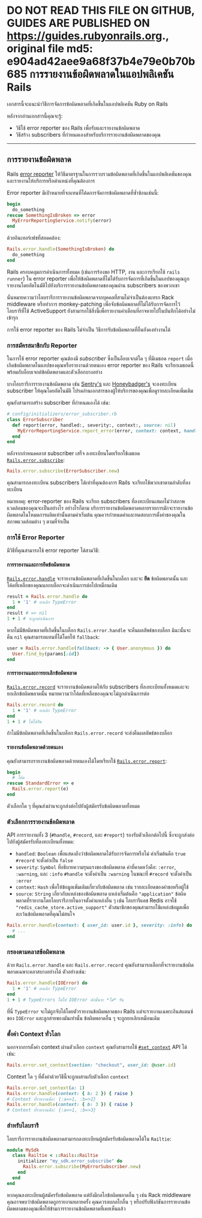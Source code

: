 **DO NOT READ THIS FILE ON GITHUB, GUIDES ARE PUBLISHED ON https://guides.rubyonrails.org.**, original file md5: e904ad42aee9a68f37b4e79e0b70b685
การรายงานข้อผิดพลาดในแอปพลิเคชัน Rails
========================

เอกสารนี้จะแนะนำวิธีการจัดการข้อผิดพลาดที่เกิดขึ้นในแอปพลิเคชัน Ruby on Rails

หลังจากอ่านเอกสารนี้คุณจะรู้:

* วิธีใช้ error reporter ของ Rails เพื่อรับและรายงานข้อผิดพลาด
* วิธีสร้าง subscribers ที่กำหนดเองสำหรับบริการรายงานข้อผิดพลาดของคุณ

--------------------------------------------------------------------------------

การรายงานข้อผิดพลาด
------------------------

Rails [error reporter](https://api.rubyonrails.org/classes/ActiveSupport/ErrorReporter.html) ให้วิธีมาตรฐานในการรวบรวมข้อผิดพลาดที่เกิดขึ้นในแอปพลิเคชันของคุณและรายงานให้บริการหรือตำแหน่งที่คุณต้องการ

Error reporter มีเป้าหมายที่จะแทนที่โค้ดการจัดการข้อผิดพลาดที่ซ้ำซ้อนเช่นนี้:

```ruby
begin
  do_something
rescue SomethingIsBroken => error
  MyErrorReportingService.notify(error)
end
```

ด้วยอินเทอร์เฟซที่สอดคล้อง:

```ruby
Rails.error.handle(SomethingIsBroken) do
  do_something
end
```

Rails ครอบคลุมการดำเนินการทั้งหมด (เช่นการร้องขอ HTTP, งาน และการเรียกใช้ `rails runner`) ใน error reporter เพื่อให้ข้อผิดพลาดที่ไม่ได้รับการจัดการที่เกิดขึ้นในแอปของคุณถูกรายงานโดยอัตโนมัติไปยังบริการรายงานข้อผิดพลาดของคุณผ่าน subscribers ของพวกเขา

นั่นหมายความว่าไลบรารีการรายงานข้อผิดพลาดจากบุคคลที่สามไม่จำเป็นต้องแทรก Rack middleware หรือทำการ monkey-patching เพื่อจับข้อผิดพลาดที่ไม่ได้รับการจัดการไว้ ไลบรารีที่ใช้ ActiveSupport ยังสามารถใช้สิ่งนี้เพื่อรายงานคำเตือนที่อาจหายไปในบันทึกได้อย่างไม่เข้ารุก

การใช้ error reporter ของ Rails ไม่จำเป็น วิธีการรับข้อผิดพลาดที่อื่นยังคงทำงานได้

### การสมัครสมาชิกกับ Reporter

ในการใช้ error reporter คุณต้องมี _subscriber_ ซึ่งเป็นอ็อบเจกต์ใด ๆ ที่มีเมธอด `report` เมื่อเกิดข้อผิดพลาดในแอปของคุณหรือรายงานด้วยตนเอง error reporter ของ Rails จะเรียกเมธอดนี้พร้อมกับอ็อบเจกต์ข้อผิดพลาดและตัวเลือกบางอย่าง

บางไลบรารีการรายงานข้อผิดพลาด เช่น [Sentry's](https://github.com/getsentry/sentry-ruby/blob/e18ce4b6dcce2ebd37778c1e96164684a1e9ebfc/sentry-rails/lib/sentry/rails/error_subscriber.rb) และ [Honeybadger's](https://docs.honeybadger.io/lib/ruby/integration-guides/rails-exception-tracking/) จะลงทะเบียน subscriber ให้คุณโดยอัตโนมัติ โปรดอ่านเอกสารของผู้ให้บริการของคุณเพื่อดูรายละเอียดเพิ่มเติม

คุณยังสามารถสร้าง subscriber ที่กำหนดเองได้ เช่น:

```ruby
# config/initializers/error_subscriber.rb
class ErrorSubscriber
  def report(error, handled:, severity:, context:, source: nil)
    MyErrorReportingService.report_error(error, context: context, handled: handled, level: severity)
  end
end
```

หลังจากกำหนดคลาส subscriber เสร็จ ลงทะเบียนโดยเรียกใช้เมธอด [`Rails.error.subscribe`](https://api.rubyonrails.org/classes/ActiveSupport/ErrorReporter.html#method-i-subscribe):

```ruby
Rails.error.subscribe(ErrorSubscriber.new)
```

คุณสามารถลงทะเบียน subscribers ได้เท่าที่คุณต้องการ Rails จะเรียกใช้พวกเขาตามลำดับที่ลงทะเบียน

หมายเหตุ: error-reporter ของ Rails จะเรียก subscribers ที่ลงทะเบียนเสมอไม่ว่าสภาพแวดล้อมของคุณจะเป็นอย่างไร อย่างไรก็ตาม บริการรายงานข้อผิดพลาดหลายรายการมักจะรายงานข้อผิดพลาดในโหมดการผลิตเท่านั้นตามค่าเริ่มต้น คุณควรกำหนดค่าและทดสอบการตั้งค่าของคุณในสภาพแวดล้อมต่าง ๆ ตามที่จำเป็น

### การใช้ Error Reporter

มีวิธีที่คุณสามารถใช้ error reporter ได้สามวิธี:

#### การรายงานและการยึดข้อผิดพลาด

[`Rails.error.handle`](https://api.rubyonrails.org/classes/ActiveSupport/ErrorReporter.html#method-i-handle) จะรายงานข้อผิดพลาดที่เกิดขึ้นในบล็อก และจะ **ยึด** ข้อผิดพลาดนั้น และโค้ดที่เหลือของคุณนอกบล็อกจะดำเนินการต่อไปเหมือนเดิม

```ruby
result = Rails.error.handle do
  1 + '1' # ยกเลิก TypeError
end
result # => nil
1 + 1 # จะถูกดำเนินการ
```

หากไม่มีข้อผิดพลาดที่เกิดขึ้นในบล็อก `Rails.error.handle` จะคืนผลลัพธ์ของบล็อก มิฉะนั้นจะคืน `nil` คุณสามารถแทนที่ได้โดยให้ `fallback`:

```ruby
user = Rails.error.handle(fallback: -> { User.anonymous }) do
  User.find_by(params[:id])
end
```

#### การรายงานและการยกเลิกข้อผิดพลาด

[`Rails.error.record`](https://api.rubyonrails.org/classes/ActiveSupport/ErrorReporter.html#method-i-record) จะรายงานข้อผิดพลาดให้กับ subscribers ที่ลงทะเบียนทั้งหมดและจะยกเลิกข้อผิดพลาดนั้น หมายความว่าโค้ดที่เหลือของคุณจะไม่ถูกดำเนินการต่อ
```ruby
Rails.error.record do
  1 + '1' # ยกเลิก TypeError
end
1 + 1 # ไม่ได้รัน

```

ถ้าไม่มีข้อผิดพลาดที่เกิดขึ้นในบล็อก `Rails.error.record` จะส่งคืนผลลัพธ์ของบล็อก

#### รายงานข้อผิดพลาดด้วยตนเอง

คุณยังสามารถรายงานข้อผิดพลาดด้วยตนเองได้โดยเรียกใช้ [`Rails.error.report`](https://api.rubyonrails.org/classes/ActiveSupport/ErrorReporter.html#method-i-report):

```ruby
begin
  # โค้ด
rescue StandardError => e
  Rails.error.report(e)
end
```

ตัวเลือกใด ๆ ที่คุณส่งผ่านจะถูกส่งต่อไปยังผู้สมัครรับข้อผิดพลาดทั้งหมด

### ตัวเลือกการรายงานข้อผิดพลาด

API การรายงานทั้ง 3 (`#handle`, `#record`, และ `#report`) รองรับตัวเลือกต่อไปนี้ ซึ่งจะถูกส่งต่อไปยังผู้สมัครรับที่ลงทะเบียนทั้งหมด:

- `handled`: `Boolean` เพื่อแสดงถึงว่าข้อผิดพลาดได้รับการจัดการหรือไม่ ค่าเริ่มต้นคือ `true` `#record` จะตั้งค่าเป็น `false`
- `severity`: `Symbol` ที่อธิบายความรุนแรงของข้อผิดพลาด ค่าที่คาดหวังคือ: `:error`, `:warning`, และ `:info` `#handle` จะตั้งค่าเป็น `:warning` ในขณะที่ `#record` จะตั้งค่าเป็น `:error`
- `context`: `Hash` เพื่อให้ข้อมูลเพิ่มเติมเกี่ยวกับข้อผิดพลาด เช่น รายละเอียดของคำขอหรือผู้ใช้
- `source`: `String` เกี่ยวกับแหล่งของข้อผิดพลาด แหล่งเริ่มต้นคือ `"application"` ข้อผิดพลาดที่รายงานโดยไลบรารีภายในอาจตั้งค่าแหล่งอื่น ๆ เช่น ไลบรารีแคช Redis อาจใช้ `"redis_cache_store.active_support"` ตัวสมาชิกของคุณสามารถใช้แหล่งข้อมูลเพื่อละเว้นข้อผิดพลาดที่คุณไม่สนใจ

```ruby
Rails.error.handle(context: { user_id: user.id }, severity: :info) do
  # ...
end
```

### กรองตามคลาสข้อผิดพลาด

ด้วย `Rails.error.handle` และ `Rails.error.record` คุณยังสามารถเลือกที่จะรายงานข้อผิดพลาดเฉพาะคลาสบางอย่างได้ ตัวอย่างเช่น:

```ruby
Rails.error.handle(IOError) do
  1 + '1' # ยกเลิก TypeError
end
1 + 1 # TypeErrors ไม่ใช่ IOError ดังนั้นจะ *ไม่* รัน

```

ที่นี่ `TypeError` จะไม่ถูกจับได้โดยตัวรายงานข้อผิดพลาดของ Rails แต่จะรายงานเฉพาะอินสแตนซ์ของ `IOError` และลูกสายของมันเท่านั้น ข้อผิดพลาดอื่น ๆ จะถูกยกเลิกเหมือนเดิม

### ตั้งค่า Context ทั่วโลก

นอกจากการตั้งค่า context ผ่านตัวเลือก `context` คุณยังสามารถใช้ [`#set_context`](https://api.rubyonrails.org/classes/ActiveSupport/ErrorReporter.html#method-i-set_context) API ได้ เช่น:

```ruby
Rails.error.set_context(section: "checkout", user_id: @user.id)
```

Context ใด ๆ ที่ตั้งค่าด้วยวิธีนี้จะถูกผสานกับตัวเลือก `context`

```ruby
Rails.error.set_context(a: 1)
Rails.error.handle(context: { b: 2 }) { raise }
# Context ที่รายงานคือ: {:a=>1, :b=>2}
Rails.error.handle(context: { b: 3 }) { raise }
# Context ที่รายงานคือ: {:a=>1, :b=>3}
```

### สำหรับไลบรารี

ไลบรารีการรายงานข้อผิดพลาดสามารถลงทะเบียนผู้สมัครรับข้อผิดพลาดได้ใน `Railtie`:

```ruby
module MySdk
  class Railtie < ::Rails::Railtie
    initializer "my_sdk.error_subscribe" do
      Rails.error.subscribe(MyErrorSubscriber.new)
    end
  end
end
```

หากคุณลงทะเบียนผู้สมัครรับข้อผิดพลาด แต่ยังมีกลไกข้อผิดพลาดอื่น ๆ เช่น Rack middleware คุณอาจพบว่าข้อผิดพลาดถูกรายงานหลายครั้ง คุณควรลบกลไกอื่น ๆ หรือปรับฟังก์ชันการรายงานข้อผิดพลาดของคุณเพื่อให้ข้ามการรายงานข้อผิดพลาดที่เคยเห็นแล้ว

